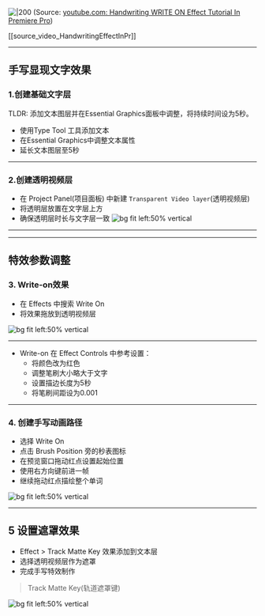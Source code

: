 
![|200](https://i.ytimg.com/vi/RPZnLszfJEM/hqdefault.jpg)
(Source:  [youtube.com: Handwriting WRITE ON Effect Tutorial In Premiere Pro](https://youtu.be/RPZnLszfJEM?t=2))

[[source_video_HandwritingEffectInPr]]


---




## 手写显现文字效果
### 1.创建基础文字层
TLDR: 添加文本图层并在Essential Graphics面板中调整，将持续时间设为5秒。
- 使用Type Tool 工具添加文本
- 在Essential Graphics中调整文本属性
- 延长文本图层至5秒


---

### 2.创建透明视频层

- 在 Project Panel(项目面板) 中新建 `Transparent Video layer`(透明视频层)
- 将透明层放置在文字层上方
- 确保透明层时长与文字层一致
![bg fit left:50% vertical](https://i.imgur.com/mvIsgUP.webp)

---

---

## 特效参数调整
### 3. Write-on效果

- 在 Effects 中搜索 Write On
- 将效果拖放到透明视频层


![bg fit left:50% vertical](https://i.imgur.com/H9jIdFF.webp)



---


- Write-on 在 Effect Controls 中参考设置：
  * 将颜色改为红色
  * 调整笔刷大小略大于文字
  * 设置描边长度为5秒
  * 将笔刷间距设为0.001



---

### 4. 创建手写动画路径

- 选择 Write On
- 点击 Brush Position 旁的秒表图标
- 在预览窗口拖动红点设置起始位置
- 使用右方向键前进一帧
- 继续拖动红点描绘整个单词

![bg fit left:50% vertical](https://i.imgur.com/g4CeR2a.webp)


---

## 5 设置遮罩效果

- Effect > Track Matte Key 效果添加到文本层
- 选择透明视频层作为遮罩
- 完成手写特效制作



> Track Matte Key(轨道遮罩键)



![bg fit left:50% vertical](https://i.imgur.com/jLQFiNn.webp)
